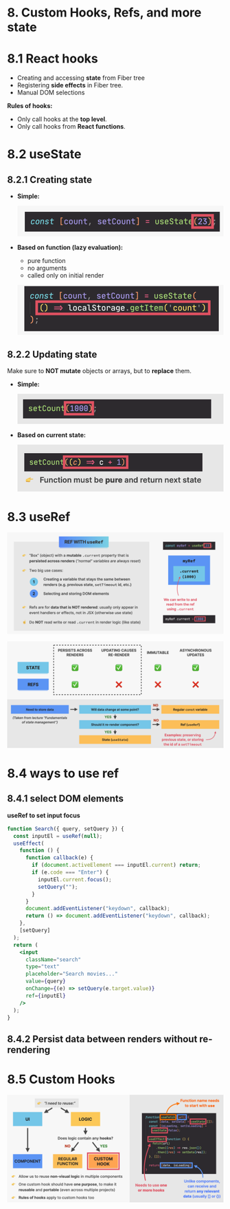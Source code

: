 # 8. Custom Hooks, Refs, and more state

# 8.1 React hooks

- Creating and accessing **state** from Fiber tree
- Registering **side effects** in Fiber tree.
- Manual DOM selections

**Rules of hooks:**

- Only call hooks at the **top level**.
- Only call hooks from **React functions**.

# 8.2 useState

## 8.2.1 Creating state

- **Simple:**
    
    ![Screenshot 2024-08-07 at 10.59.50 PM.png](8%20Custom%20Hooks,%20Refs,%20and%20more%20state%20794cb65c19c740eeab41c36bd0de72d8/Screenshot_2024-08-07_at_10.59.50_PM.png)
    
- **Based on function (lazy evaluation):**
    - pure function
    - no arguments
    - called only on initial render
    
    ![Screenshot 2024-08-07 at 11.01.12 PM.png](8%20Custom%20Hooks,%20Refs,%20and%20more%20state%20794cb65c19c740eeab41c36bd0de72d8/Screenshot_2024-08-07_at_11.01.12_PM.png)
    

## 8.2.2 Updating state

Make sure to **NOT mutate** objects or arrays, but to **replace** them.

- **Simple:**
    
    ![Screenshot 2024-08-07 at 11.01.49 PM.png](8%20Custom%20Hooks,%20Refs,%20and%20more%20state%20794cb65c19c740eeab41c36bd0de72d8/Screenshot_2024-08-07_at_11.01.49_PM.png)
    
- **Based on current state:**
    
    ![Screenshot 2024-08-07 at 11.02.21 PM.png](8%20Custom%20Hooks,%20Refs,%20and%20more%20state%20794cb65c19c740eeab41c36bd0de72d8/Screenshot_2024-08-07_at_11.02.21_PM.png)
    

# 8.3 useRef

![Screenshot 2024-08-09 at 9.46.58 PM.png](8%20Custom%20Hooks,%20Refs,%20and%20more%20state%20794cb65c19c740eeab41c36bd0de72d8/Screenshot_2024-08-09_at_9.46.58_PM.png)

![Screenshot 2024-08-09 at 9.47.09 PM.png](8%20Custom%20Hooks,%20Refs,%20and%20more%20state%20794cb65c19c740eeab41c36bd0de72d8/Screenshot_2024-08-09_at_9.47.09_PM.png)

# 8.4 ways to use ref

## 8.4.1 select DOM elements

**useRef to set input focus**

```jsx
function Search({ query, setQuery }) {
  const inputEl = useRef(null);
  useEffect(
    function () {
      function callback(e) {
        if (document.activeElement === inputEl.current) return;
        if (e.code === "Enter") {
          inputEl.current.focus();
          setQuery("");
        }
      }
      document.addEventListener("keydown", callback);
      return () => document.addEventListener("keydown", callback);
    },
    [setQuery]
  );
  return (
    <input
      className="search"
      type="text"
      placeholder="Search movies..."
      value={query}
      onChange={(e) => setQuery(e.target.value)}
      ref={inputEl}
    />
  );
}
```

## 8.4.2 Persist data between renders without re-rendering

# 8.5 Custom Hooks

![Screenshot 2024-08-20 at 12.07.38 AM.png](8%20Custom%20Hooks,%20Refs,%20and%20more%20state%20794cb65c19c740eeab41c36bd0de72d8/Screenshot_2024-08-20_at_12.07.38_AM.png)